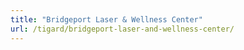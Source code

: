 ```yaml
---
title: "Bridgeport Laser & Wellness Center"
url: /tigard/bridgeport-laser-and-wellness-center/
---
```

